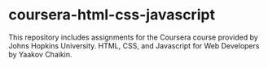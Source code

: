 # coursera-html-css-javascript
This repository includes assignments for the Coursera course provided by Johns Hopkins University.  HTML, CSS, and Javascript for Web Developers by Yaakov Chaikin.
